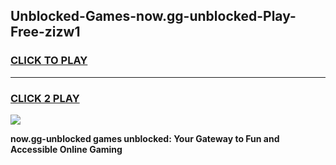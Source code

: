 
## Unblocked-Games-now.gg-unblocked-Play-Free-zizw1
<h3>
<a href="https://premium76.site?title=now.gg-unblocked&ref=12A">CLICK TO PLAY</a></h3>
<hr>

<h3>
<a href="https://premium76.site?title=now.gg-unblocked&ref=12A">CLICK 2 PLAY</a>
  
</h3>

<a href="https://premium76.site?title=now.gg-unblocked&ref=12A"><img src="https://clearcache.store/games.png"></a>


**now.gg-unblocked games unblocked: Your Gateway to Fun and Accessible Online Gaming**
